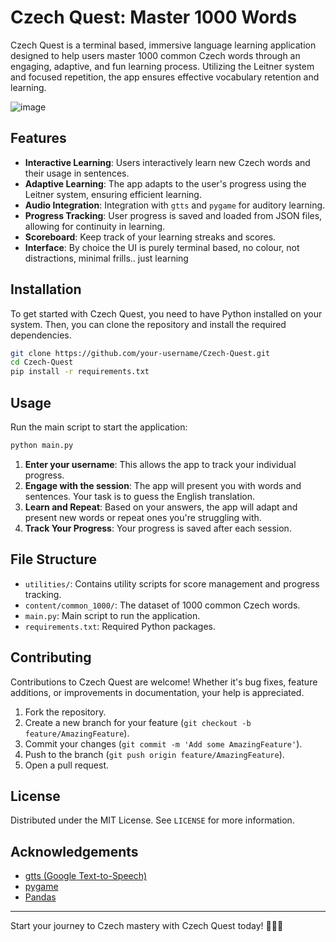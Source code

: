 # Czech Quest: Master 1000 Words


Czech Quest is a terminal based, immersive language learning application designed to help users master 1000 common Czech words through an engaging, adaptive, and fun learning process. Utilizing the Leitner system and focused repetition, the app ensures effective vocabulary retention and learning.

![image](https://github.com/diamond-one/Czech_Quest/assets/45215287/d5e9082b-5d55-45df-98d5-1e6e224e41f9)


## Features
- **Interactive Learning**: Users interactively learn new Czech words and their usage in sentences.
- **Adaptive Learning**: The app adapts to the user's progress using the Leitner system, ensuring efficient learning.
- **Audio Integration**: Integration with `gtts` and `pygame` for auditory learning.
- **Progress Tracking**: User progress is saved and loaded from JSON files, allowing for continuity in learning.
- **Scoreboard**: Keep track of your learning streaks and scores.
- **Interface**: By choice the UI is purely terminal based, no colour, not distractions, minimal frills.. just learning

## Installation

To get started with Czech Quest, you need to have Python installed on your system. Then, you can clone the repository and install the required dependencies.

```bash
git clone https://github.com/your-username/Czech-Quest.git
cd Czech-Quest
pip install -r requirements.txt
```

## Usage

Run the main script to start the application:

```bash
python main.py
```

1. **Enter your username**: This allows the app to track your individual progress.
2. **Engage with the session**: The app will present you with words and sentences. Your task is to guess the English translation.
3. **Learn and Repeat**: Based on your answers, the app will adapt and present new words or repeat ones you're struggling with.
4. **Track Your Progress**: Your progress is saved after each session.

## File Structure

- `utilities/`: Contains utility scripts for score management and progress tracking.
- `content/common_1000/`: The dataset of 1000 common Czech words.
- `main.py`: Main script to run the application.
- `requirements.txt`: Required Python packages.

## Contributing

Contributions to Czech Quest are welcome! Whether it's bug fixes, feature additions, or improvements in documentation, your help is appreciated.

1. Fork the repository.
2. Create a new branch for your feature (`git checkout -b feature/AmazingFeature`).
3. Commit your changes (`git commit -m 'Add some AmazingFeature'`).
4. Push to the branch (`git push origin feature/AmazingFeature`).
5. Open a pull request.

## License

Distributed under the MIT License. See `LICENSE` for more information.

## Acknowledgements

- [gtts (Google Text-to-Speech)](https://pypi.org/project/gTTS/)
- [pygame](https://www.pygame.org/news)
- [Pandas](https://pandas.pydata.org/)

---

Start your journey to Czech mastery with Czech Quest today! 🚀🇨🇿

